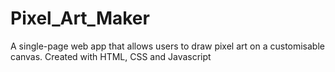 # Pixel_Art_Maker
A single-page web app that allows users to draw pixel art on a customisable canvas. Created with HTML, CSS and Javascript
